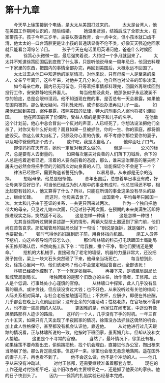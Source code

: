 #	第十九章
　　今天早上徐策接到个电话，是太太从美国打过来的。
　　太太是台湾人，他在美国工作期间认识的，随后结婚。
　　她温柔贤淑，结婚后成了全职太太，在家带孩子。孩子今年三岁半，主要以英语教育，会一点中文，但小孩本就口齿不清，他太太的一口台湾腔更是让小孩的普通话显得不伦不类，好像天天强迫他回家就只能看台湾综艺节目。
　　孩子今天在电话里用英语问他，爸爸什么时候回来。
　　徐策心头微微一震，最后强笑着说，大约过一个多月就回来了。
　　太太并不知道徐策回国后到底做了什么事，只是听他说母亲一周年忌日，他回去料理一下家里的东西，把国内的事情全部办完，再回到美国后，大概永远不回国了。
　　太太过去从他口中知道他的家庭情况，对他来说，只有母亲一人是至亲的亲人，父亲早年离异，这些年来，对他并无几分关心，他自然也对父亲的印象淡漠。
　　如今母亲亡故，国内已无可留恋，只等着把事情都料理完，回国外再继续回到投行工作，安安静静地抚养妻儿。
　　每当他想及此处，他那张似乎永远波澜不惊的脸庞，总是会眼带湿润。他不知道现在做的事，是否总有一天会暴露，如果他在国内被抓，那么毫无疑问，将判处死刑，或许都没办法再见儿子一面。
　　如果他已回到美国，案件暴露，按照美国的法律，特大的刑事杀人案也将被引渡回国。
　　他在回国前买了份保险，受益人填的是妻子和儿子的名字。
　　在他做这个计划前，他心中总会冒出一个反对的声音，人已经死了，你想法设法把他们全杀了，对你又有什么好处呢？而且如果一旦被抓住，你的一生、你的家庭，都将彻底毁灭。你这么做太自私了，只顾及你心里的仇恨，却不考虑你那位爱你的妻子，以及喊你爸爸的那个孩子。
　　或许吧，我是太自私了。
　　他仰面吐了口气。
　　即便妈妈在天有灵，她也一定反对我这么做的。
　　但是——
　　公义的标尺，总是要有人去衡量的。
　　如果每次屠夫对良善的人们落下刀钺后，余下的人总是抱着逝者已逝，活着的人要向前看的态度，那么，谁来惩治罪恶的屠夫呢？屠夫也必然会将把手里的刀钺再次对向良善的人们，谁能保证你不会是下一个？
　　律法已经败坏，需要殉道者誓死抗争。
　　以暴易暴，从来都是无奈的选择。
　　想起母亲，他总是很惭愧。
　　昔年出国后，总想着早日事业有成，好让母亲享受好日子。可当他已经成为别人眼中的事业有成时，他总觉得还不够，相比起更有钱的人，他又算得了什么？所以，只能在所谓的事业这条没有尽头的路上，继续忙碌。
　　而这时，他母亲去世了。
　　出国至今，平均每年只回国一次。太太和儿子由于签证的关系，一共更只回来过两次。
　　作为一个独自把他带大的母亲，只见过儿媳四次面，只见过孙子两次面，在预期的未来美满生活即将照进现实之际，突然遥不可及。
　　这是怎样一种痛！
　　这是怎样一种恨！
　　尤其当徐策听过舅舅讲述那一天的情形，两辆大型挖土器逼到了家门前，他们尚在苦苦哀求。那位城管局的副局长抛下一句话：“别说是强拆，就是强奸，你们也要配合。”
　　顿时气得他妈妈跳到房子前，用身体挡向机器。
　　施工人员停下挖机，向这些领导询问该怎么办。
　　那位叫林啸的科员打电话跟国土局副局长王修邦确认后，冷然向施工队下令：“给我推，推个干净，看他们要钱还是要命。”
　　挖机的大机械手，直接砸向了老宅的墙壁，机器的力量非常大，还没把房子推倒，梁上一块大石头突然砸了下来，他母亲当场死亡。
　　每当想到此处，徐策心里问一句，他们该死吗？他心中会坚定地回答自己，全部该死！
　　林啸已经被他控制了，下一个就是张相平。
　　再接下来，是城建局副局长和城管局副局长。
　　唯独困难的是那个旧改办的主任，始作俑者，王修邦。此人是个低调、行事处处小心谨慎的官僚。
　　从林啸口中探知，此人几乎没有显著的弱点。或许贪钱，但应该没贪过大钱；也不好色，从来没听过有关他的绯闻；人际关系相对简单，与社会老板接触适可而止；不贪杯，应酬少，即便在外应酬，几乎都会在晚上九点前回到家；没有业余的兴趣活动；性格老练，在官场既不得罪人，也不跟一些高调的人站队。
　　更困难的是，他家住在闹市区，中途没有像凤栖路那样人迹少的路段。
　　这样的一个人，几乎没有下手的时机。一年三百六十五天，如果只有几天出现了半夜回家的情况，徐策没办法抓住这偶然的机会。加上此人性格保守，甚至都没有机会认识他，靠近他。
　　从对他进行过几天跟踪的情况看，正与林啸所说的一致。他按时下班回家，虽离婚几年，但却从没和女人接触。
　　这更是个不寻常的官僚。
　　当然了，最坏情况下，徐策还有枪。如果徐策不要命豁出去，偷偷揣把枪，找个机会理由，直接进他办公室，掏出枪来当场崩了他，那么肯定能成事。但这样一来，徐策也会毫无悬念地落网。遥在国外的妻子儿子，再也看不到了。
　　他不会这么做，他不是个冲动的人。——他几乎从来没有冲动过。
　　对付王修邦，还需要继续准备着那套方案。
　　现在的工作还是对付张相平吧，这个旧改办的主要领导之一，还是抓了他表弟的家伙。他的日子快到头了。
　　因为——徐策的扎胎实验已经基本完成。